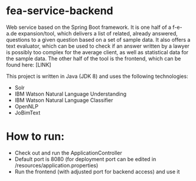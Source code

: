 # fea-service-backend

Web service based on the Spring Boot framework.
It is one half of a f-e-a.de expansion/tool, which delivers a list of related, already answered, questions to a given question based on a set of sample data. It also offers a text evaluator, which can be used to check if an answer written by a lawyer is possibly too complex for the average client, as well as statistical data for the sample data.
The other half of the tool is the frontend, which can be found here: [LINK]

This project is written in Java (JDK 8) and uses the following technologies:
- Solr
- IBM Watson Natural Language Understanding
- IBM Watson Natural Language Classifier
- OpenNLP
- JoBimText

# How to run:
- Check out and run the ApplicationController
- Default port is 8080 (for deployment port can be edited in /resources/application.properties)
- Run the frontend (with adjusted port for backend access) and use it
